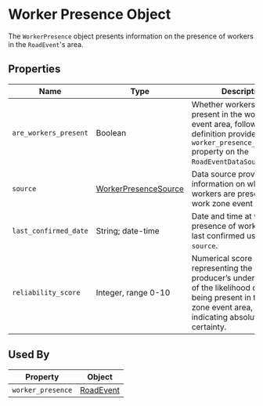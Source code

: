 # Worker Presence Object
The `WorkerPresence` object presents information on the presence of workers in the `RoadEvent`'s area.

## Properties
Name | Type | Description | Conformance | Notes
--- | --- | --- | --- | ---
`are_workers_present` | Boolean | Whether workers are present in the work zone event area, following the definition provided in the `worker_presence_definition` property on the `RoadEventDataSource` object. | Required | 
`source` | [WorkerPresenceSource](/spec-content/enumerated-types/WorkerPresenceSource.md) | Data source providing information on whether workers are present in the work zone event area. | Optional | 
`last_confirmed_date` | String; date-time | Date and time at which the presence of workers was last confirmed using the `source`. | Optional |
`reliability_score` | Integer, range 0-10 | Numerical score representing the data producer’s understanding of the likelihood of workers being present in the work zone event area, with 10 indicating absolute certainty. | Optional | 

## Used By
Property | Object
--- | ---
`worker_presence` | [RoadEvent](/spec-content/objects/RoadEvent.md)
